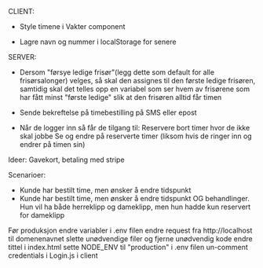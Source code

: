 CLIENT:
- Style timene i Vakter component

- Lagre navn og nummer i localStorage for senere  

SERVER:
- Dersom "førsye ledige frisør"(legg dette som default for alle frisørsalonger) velges, så skal den assignes til den første ledige frisøren, samtidig skal det telles opp en variabel  som ser hvem av frisørene som har fått minst "første ledige" slik at den frisøren alltid får timen

- Sende bekreftelse på timebestilling på SMS eller epost
- Når de logger inn så får de tilgang til: 
    Reservere bort timer hvor de ikke skal jobbe
    Se og endre på reserverte timer (liksom hvis de ringer inn og endrer på timen sin)


Ideer:
Gavekort, betaling med stripe

Scenarioer:
- Kunde har bestilt time, men ønsker å endre tidspunkt
- Kunde har bestilt time, men ønsker å endre tidspunkt OG behandlinger. Hun vil ha både herreklipp og dameklipp, men hun hadde kun
    reservert for dameklipp

Før produksjon
endre variabler i .env filen
endre request fra http://localhost til domenenavnet
slette unødvendige filer og fjerne unødvendig kode
endre tittel i index.html
sette NODE_ENV til "production" i .env filen
un-comment credentials i Login.js i client